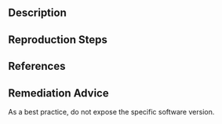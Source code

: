## Description


## Reproduction Steps


## References


## Remediation Advice

As a best practice, do not expose the specific software version.
